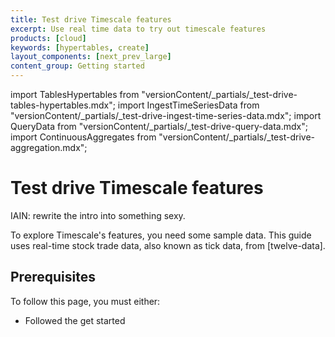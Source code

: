 ```yaml
---
title: Test drive Timescale features
excerpt: Use real time data to try out timescale features
products: [cloud]
keywords: [hypertables, create]
layout_components: [next_prev_large]
content_group: Getting started
---
```


import TablesHypertables from "versionContent/_partials/_test-drive-tables-hypertables.mdx";
import IngestTimeSeriesData from "versionContent/_partials/_test-drive-ingest-time-series-data.mdx";
import QueryData from "versionContent/_partials/_test-drive-query-data.mdx";
import ContinuousAggregates from "versionContent/_partials/_test-drive-aggregation.mdx";

# Test drive Timescale features

IAIN: rewrite the intro into something sexy. 

<HypertableIntro />

<TimeseriesIntro />

To explore Timescale's features, you need some sample data. This guide
uses real-time stock trade data, also known as tick data, from
[twelve-data].

## Prerequisites

To follow this page, you must either:

* Followed the get started

<TablesHypertables />

<IngestTimeSeriesData />

<QueryData />

<ContinuousAggregates />


